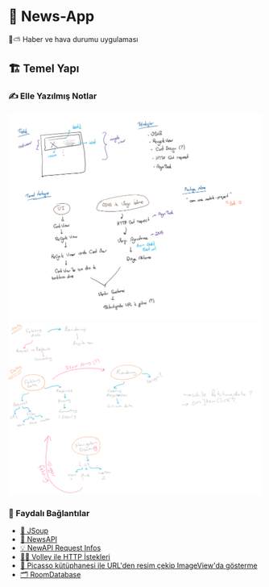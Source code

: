 # 📰 News-App

📰⛅ Haber ve hava durumu uygulaması

## 🏗️ Temel Yapı

### ✍ Elle Yazılmış Notlar

![](res/hand_written.png)
![](res/hand_written_esma.png)

### 🔗 Faydalı Bağlantılar

- [🔗 JSoup](https://medium.com/@ssaurel/learn-to-parse-html-pages-on-android-with-jsoup-2a9b0da0096f)
- [💫 NewsAPI](https://newsapi.org/docs)
- [💡 NewAPI Request Infos](https://newsapi.org/docs/endpoints/sources)
- [👮‍♂️ Volley ile HTTP İstekleri](https://developer.android.com/training/volley)
- [ 🎴 Picasso kütüphanesi ile URL'den resim çekip ImageView'da gösterme](https://square.github.io/picasso/)
- [🗂️ RoomDatabase](https://android.yemreak.com/veriler/room-database)
